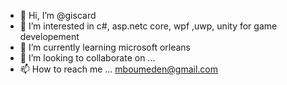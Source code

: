 - 👋 Hi, I’m @giscard
- 👀 I’m interested in c#, asp.netc core, wpf ,uwp, unity for game developement
- 🌱 I’m currently learning microsoft orleans 
- 💞️ I’m looking to collaborate on ...
- 📫 How to reach me ... mboumeden@gmail.com

<!---
lopesus/lopesus is a ✨ special ✨ repository because its `README.md` (this file) appears on your GitHub profile.
You can click the Preview link to take a look at your changes.
--->
